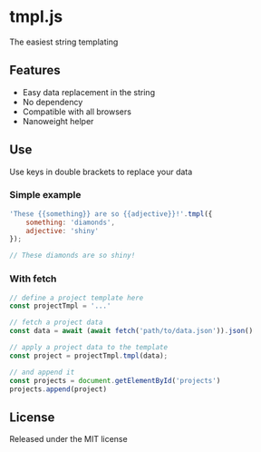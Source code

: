 # tmpl.js

The easiest string templating

## Features

- Easy data replacement in the string
- No dependency
- Compatible with all browsers
- Nanoweight helper

## Use

Use keys in double brackets to replace your data

### Simple example
```js
'These {{something}} are so {{adjective}}!'.tmpl({
    something: 'diamonds',
    adjective: 'shiny'
});

// These diamonds are so shiny!
```

### With fetch
```js
// define a project template here
const projectTmpl = '...'

// fetch a project data
const data = await (await fetch('path/to/data.json')).json()

// apply a project data to the template
const project = projectTmpl.tmpl(data);

// and append it
const projects = document.getElementById('projects')
projects.append(project)
```

## License

Released under the MIT license
